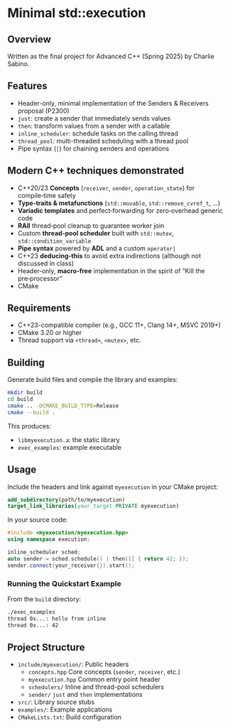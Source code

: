 # Minimal std::execution

## Overview

Written as the final project for Advanced C++ (Spring 2025) by Charlie Sabino.

## Features

- Header-only, minimal implementation of the Senders & Receivers proposal (P2300)
- `just`: create a sender that immediately sends values
- `then`: transform values from a sender with a callable
- `inline_scheduler`: schedule tasks on the calling thread
- `thread_pool`: multi-threaded scheduling with a thread pool
- Pipe syntax (`|`) for chaining senders and operations

## Modern C++ techniques demonstrated

- C++20/23 **Concepts** (`receiver`, `sender`, `operation_state`) for compile‑time safety
- **Type‑traits & metafunctions** (`std::movable`, `std::remove_cvref_t`, …)
- **Variadic templates** and perfect‑forwarding for zero‑overhead generic code
- **RAII** thread‑pool cleanup to guarantee worker join
- Custom **thread‑pool scheduler** built with `std::mutex`, `std::condition_variable`
- **Pipe syntax** powered by **ADL** and a custom `operator|`
- C++23 **deducing‑this** to avoid extra indirections (although not discussed in class)
- Header‑only, **macro‑free** implementation in the spirit of “Kill the pre‑processor”
- CMake

## Requirements

- C++23-compatible compiler (e.g., GCC 11+, Clang 14+, MSVC 2019+)
- CMake 3.20 or higher
- Thread support via `<thread>`, `<mutex>`, etc.

## Building

Generate build files and compile the library and examples:

```bash
mkdir build
cd build
cmake .. -DCMAKE_BUILD_TYPE=Release
cmake --build .
```

This produces:

- `libmyexecution.a`: the static library
- `exec_examples`: example executable

## Usage

Include the headers and link against `myexecution` in your CMake project:

```cmake
add_subdirectory(path/to/myexecution)
target_link_libraries(your_target PRIVATE myexecution)
```

In your source code:

```c++
#include <myexecution/myexecution.hpp>
using namespace execution;

inline_scheduler sched;
auto sender = sched.schedule() | then([] { return 42; });
sender.connect(your_receiver{}).start();

```

### Running the Quickstart Example

From the `build` directory:

```bash
./exec_examples
thread 0x...: hello from inline
thread 0x...: 42
```

## Project Structure

- `include/myexecution/`: Public headers
  - `concepts.hpp` Core concepts (`sender`, `receiver`, etc.)
  - `myexecution.hpp` Common entry point header
  - `schedulers/` Inline and thread-pool schedulers
  - `sender/` `just` and `then` implementations
- `src/`: Library source stubs
- `examples/`: Example applications
- `CMakeLists.txt`: Build configuration

